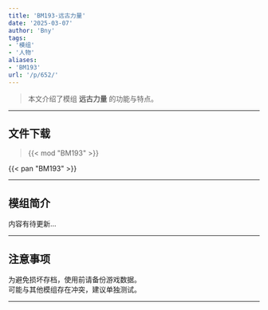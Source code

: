 ```yaml
---
title: 'BM193-远古力量'
date: '2025-03-07'
author: 'Bny'
tags:
- '模组'
- '人物'
aliases:
- 'BM193'
url: '/p/652/'
---
```


> 本文介绍了模组 **远古力量** 的功能与特点。

---

## 文件下载  

> {{< mod "BM193" >}}  

{{< pan "BM193" >}}  

---

## 模组简介

>  
内容有待更新...  

---

## 注意事项

>  
为避免损坏存档，使用前请备份游戏数据。  
可能与其他模组存在冲突，建议单独测试。  

---

